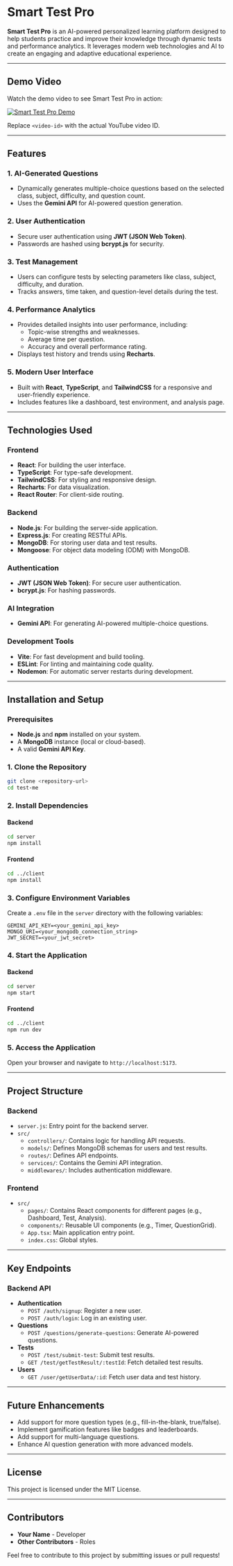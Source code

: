 # Smart Test Pro

**Smart Test Pro** is an AI-powered personalized learning platform designed to help students practice and improve their knowledge through dynamic tests and performance analytics. It leverages modern web technologies and AI to create an engaging and adaptive educational experience.

---

## Demo Video

Watch the demo video to see Smart Test Pro in action:

[![Smart Test Pro Demo](https://img.youtube.com/vi/9Xhl2DdUUss/0.jpg)](https://www.youtube.com/watch?v=9Xhl2DdUUss)

Replace `<video-id>` with the actual YouTube video ID.

---

## Features

### 1. **AI-Generated Questions**

- Dynamically generates multiple-choice questions based on the selected class, subject, difficulty, and question count.
- Uses the **Gemini API** for AI-powered question generation.

### 2. **User Authentication**

- Secure user authentication using **JWT (JSON Web Token)**.
- Passwords are hashed using **bcrypt.js** for security.

### 3. **Test Management**

- Users can configure tests by selecting parameters like class, subject, difficulty, and duration.
- Tracks answers, time taken, and question-level details during the test.

### 4. **Performance Analytics**

- Provides detailed insights into user performance, including:
  - Topic-wise strengths and weaknesses.
  - Average time per question.
  - Accuracy and overall performance rating.
- Displays test history and trends using **Recharts**.

### 5. **Modern User Interface**

- Built with **React**, **TypeScript**, and **TailwindCSS** for a responsive and user-friendly experience.
- Includes features like a dashboard, test environment, and analysis page.

---

## Technologies Used

### **Frontend**

- **React**: For building the user interface.
- **TypeScript**: For type-safe development.
- **TailwindCSS**: For styling and responsive design.
- **Recharts**: For data visualization.
- **React Router**: For client-side routing.

### **Backend**

- **Node.js**: For building the server-side application.
- **Express.js**: For creating RESTful APIs.
- **MongoDB**: For storing user data and test results.
- **Mongoose**: For object data modeling (ODM) with MongoDB.

### **Authentication**

- **JWT (JSON Web Token)**: For secure user authentication.
- **bcrypt.js**: For hashing passwords.

### **AI Integration**

- **Gemini API**: For generating AI-powered multiple-choice questions.

### **Development Tools**

- **Vite**: For fast development and build tooling.
- **ESLint**: For linting and maintaining code quality.
- **Nodemon**: For automatic server restarts during development.

---

## Installation and Setup

### Prerequisites

- **Node.js** and **npm** installed on your system.
- A **MongoDB** instance (local or cloud-based).
- A valid **Gemini API Key**.

### 1. Clone the Repository

```bash
git clone <repository-url>
cd test-me
```

### 2. Install Dependencies

#### Backend

```bash
cd server
npm install
```

#### Frontend

```bash
cd ../client
npm install
```

### 3. Configure Environment Variables

Create a `.env` file in the `server` directory with the following variables:

```env
GEMINI_API_KEY=<your_gemini_api_key>
MONGO_URI=<your_mongodb_connection_string>
JWT_SECRET=<your_jwt_secret>
```

### 4. Start the Application

#### Backend

```bash
cd server
npm start
```

#### Frontend

```bash
cd ../client
npm run dev
```

### 5. Access the Application

Open your browser and navigate to `http://localhost:5173`.

---

## Project Structure

### **Backend**

- `server.js`: Entry point for the backend server.
- `src/`
  - `controllers/`: Contains logic for handling API requests.
  - `models/`: Defines MongoDB schemas for users and test results.
  - `routes/`: Defines API endpoints.
  - `services/`: Contains the Gemini API integration.
  - `middlewares/`: Includes authentication middleware.

### **Frontend**

- `src/`
  - `pages/`: Contains React components for different pages (e.g., Dashboard, Test, Analysis).
  - `components/`: Reusable UI components (e.g., Timer, QuestionGrid).
  - `App.tsx`: Main application entry point.
  - `index.css`: Global styles.

---

## Key Endpoints

### **Backend API**

- **Authentication**
  - `POST /auth/signup`: Register a new user.
  - `POST /auth/login`: Log in an existing user.
- **Questions**
  - `POST /questions/generate-questions`: Generate AI-powered questions.
- **Tests**
  - `POST /test/submit-test`: Submit test results.
  - `GET /test/getTestResult/:testId`: Fetch detailed test results.
- **Users**
  - `GET /user/getUserData/:id`: Fetch user data and test history.

---

## Future Enhancements

- Add support for more question types (e.g., fill-in-the-blank, true/false).
- Implement gamification features like badges and leaderboards.
- Add support for multi-language questions.
- Enhance AI question generation with more advanced models.

---

## License

This project is licensed under the MIT License.

---

## Contributors

- **Your Name** - Developer
- **Other Contributors** - Roles

Feel free to contribute to this project by submitting issues or pull requests!
